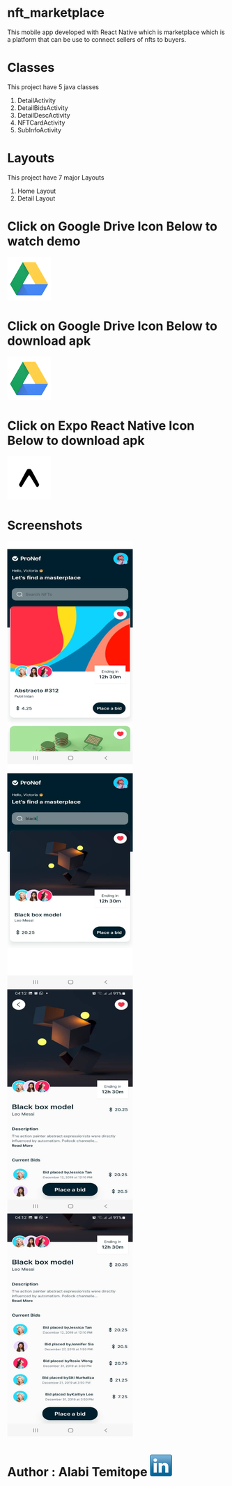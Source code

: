 # nft_marketplace

This mobile app developed with React Native which is marketplace which is a platform that can be use to connect sellers of nfts to buyers.

# Classes

This project have 5 java classes

1. DetailActivity
2. DetailBidsActivity
3. DetailDescActivity
4. NFTCardActivity
5. SubInfoActivity

# Layouts

This project have 7 major Layouts

1. Home Layout
2. Detail Layout

# Click on Google Drive Icon Below to watch demo

[<img src="scrs/google_drive.png">](https://drive.google.com/file/d/1VU9j99h-jHD0mzBaL_8kfAUmIwrrh2qg/view)

# Click on Google Drive Icon Below to download apk

[<img src="scrs/google_drive.png">](https://drive.google.com/file/d/1VZGHHkiD8i22rzfYdjOP1x63rJYaExVF/view)

# Click on Expo React Native Icon Below to download apk

[<img src="scrs/expo_react_native.png" width="100" height="100">](https://expo.dev/artifacts/eas/frhrDq6RU56tq4NhNzYFrH.apk)

# Screenshots

<img src="scrs/01.jpeg" alt="Menu" width="288" height="512">&nbsp;
<img src="scrs/02.jpeg" alt="SearchActivity" width="288" height="512">&nbsp;
<img src="scrs/03.jpeg" alt="DetailActivity" width="288" height="512">&nbsp;
<img src="scrs/04.jpeg" alt="MoreDetailactivity" width="288" height="512">&nbsp;

# Author : Alabi Temitope [<img src="scrs/linkedin-icon.png">](https://www.linkedin.com/in/alabi-temitope-aa036b103/)
